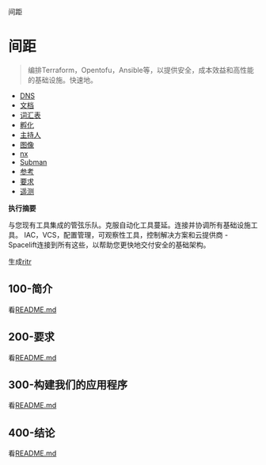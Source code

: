 间距

# 间距

> 编排Terraform，Opentofu，Ansible等，以提供安全，成本效益和高性能的基础设施。快速地。

-   [DNS](./DNS.md)
-   [文档](./DOCUMENTATION.md)
-   [词汇表](./GLOSSARY.md)
-   [孵化](./HATCH.md)
-   [主持人](./HOSTS.md)
-   [图像](./IMAGES.md)
-   [nx](./NX.md)
-   [Subman](./PODMAN.md)
-   [参考](./REFERENCES.md)
-   [要求](./REQUIREMENTS.md)
-   [遥测](./TELEMETRY.md)

**执行摘要**

与您现有工具集成的管弦乐队。克服自动化工具蔓延。连接并协调所有基础设施工具。 IAC，VCS，配置管理，可观察性工具，控制解决方案和云提供商 -  Spacelift连接到所有这些，以帮助您更快地交付安全的基础架构。

生成[ritr](https://app.rytr.me)

## 100-简介

看[README.md](./100/README.md)

## 200-要求

看[README.md](./200/README.md)

## 300-构建我们的应用程序

看[README.md](./300/README.md)

## 400-结论

看[README.md](./400/README.md)
